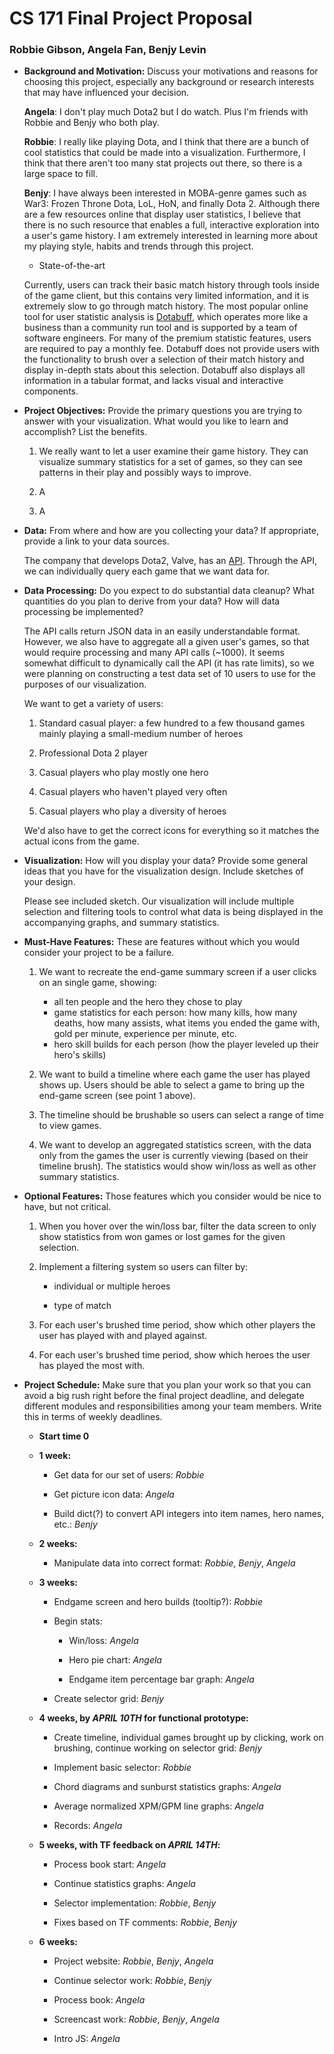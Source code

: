 CS 171 Final Project Proposal
=============================

### Robbie Gibson, Angela Fan, Benjy Levin

* **Background and Motivation:**
	Discuss your motivations and reasons for choosing this project, especially any background or research interests that may have influenced your decision.

	**Angela**: I don't play much Dota2 but I do watch. 
Plus I'm friends with Robbie and Benjy who both play.

	**Robbie**: I really like playing Dota, and I think that there are a bunch of cool statistics that could be made into a visualization. 
Furthermore, I think that there aren't too many stat projects out there, so there is a large space to fill.

	**Benjy**: I have always been interested in MOBA-genre games such as War3: Frozen Throne Dota, LoL, HoN, and finally Dota 2. 
Although there are a few resources online that display user statistics, I believe that there is no such resource that enables a full, interactive exploration into a user's game history. 
I am extremely interested in learning more about my playing style, habits and trends through this project.

	* State-of-the-art
	
	Currently, users can track their basic match history through tools inside of the game client, but this contains very limited information, and it is extremely slow to go through match history. 
The most popular online tool for user statistic analysis is [Dotabuff](http://dotabuff.com/), which operates more like a business than a community run tool and is supported by a team of software engineers.
For many of the premium statistic features, users are required to pay a monthly fee.
Dotabuff does not provide users with the functionality to brush over a selection of their match history and display in-depth stats about this selection.
Dotabuff also displays all information in a tabular format, and lacks visual and interactive components.


* **Project Objectives:**
	Provide the primary questions you are trying to answer with your visualization. What would you like to learn and accomplish? List the benefits.

	1. We really want to let a user examine their game history. They can visualize summary statistics for a set of games, so they can see patterns in their play and possibly ways to improve.
	
	2. A
	
	3. A

* **Data:** 
	From where and how are you collecting your data? If appropriate, provide a link to your data sources.

	The company that develops Dota2, Valve, has an [API](http://dev.dota2.com/showthread.php?t=47115).
	Through the API, we can individually query each game that we want data for.

* **Data Processing:**
	Do you expect to do substantial data cleanup?
	What quantities do you plan to derive from your data? How will data processing be implemented?

	The API calls return JSON data in an easily understandable format.
However, we also have to aggregate all a given user's games, so that would require processing and many API calls (~1000).
It seems somewhat difficult to dynamically call the API (it has rate limits), so we were planning on constructing a test data set of 10 users to use for the purposes of our visualization.

	We want to get a variety of users:

	1. Standard casual player: 
	a few hundred to a few thousand games mainly playing a small-medium number of heroes

	1. Professional Dota 2 player

	1. Casual players who play mostly one hero

	1. Casual players who haven't played very often
	
	1. Casual players who play a diversity of heroes

	We'd also have to get the correct icons for everything so it matches the actual icons from the game.

* **Visualization:**
	How will you display your data?
	Provide some general ideas that you have for the visualization design.
	Include sketches of your design.

	Please see included sketch. 
Our visualization will include multiple selection and filtering tools to control what data is being displayed in the accompanying graphs, and summary statistics.

* **Must-Have Features:**
	These are features without which you would consider your project to be a failure.

	1. We want to recreate the end-game summary screen if a user clicks on an single game, showing:
	
		* all ten people and the hero they chose to play
		* game statistics for each person:
		how many kills, how many deaths, how many assists, what items you ended the game with, gold per minute, experience per minute, etc.
		* hero skill builds for each person (how the player leveled up their hero's skills)

	1. We want to build a timeline where each game the user has played shows up. Users should be able to select a game to bring up the end-game screen (see point 1 above).

	1. The timeline should be brushable so users can select a range of time to view games. 

	1. We want to develop an aggregated statistics screen, with the data only from the games the user is currently viewing (based on their timeline brush). The statistics would show win/loss as well as other summary statistics.

* **Optional Features:**
	Those features which you consider would be nice to have, but not critical.

	1. When you hover over the win/loss bar, filter the data screen to only show statistics from won games or lost games for the given selection.
	
	1. Implement a filtering system so users can filter by:
		
		* individual or multiple heroes
		
		* type of match

	1. For each user's brushed time period, show which other players the user has played with and played against.

	1. For each user's brushed time period, show which heroes the user has played the most with. 

* **Project Schedule:**
	Make sure that you plan your work so that you can avoid a big rush right before the final project deadline, and delegate different modules and responsibilities among your team members.
	Write this in terms of weekly deadlines.

	* **Start time 0**

	* **1 week:**

		* Get data for our set of users: *Robbie* 

		* Get picture icon data: *Angela* 

		* Build dict(?) to convert API integers into item names, hero names, etc.: *Benjy*

	* **2 weeks:**

		* Manipulate data into correct format: *Robbie*, *Benjy*, *Angela*

	* **3 weeks:**

		* Endgame screen and hero builds (tooltip?): *Robbie*

		* Begin stats:
		
			* Win/loss: *Angela*
			
			* Hero pie chart: *Angela*
			
			* Endgame item percentage bar graph: *Angela*
	
		* Create selector grid: *Benjy*

	* **4 weeks, by *APRIL 10TH* for functional prototype:**

		* Create timeline, individual games brought up by clicking, work on brushing, continue working on selector grid: *Benjy*

		* Implement basic selector: *Robbie*

		* Chord diagrams and sunburst statistics graphs: *Angela*
	
		* Average normalized XPM/GPM line graphs: *Angela*

		* Records: *Angela*

	* **5 weeks, with TF feedback on *APRIL 14TH*:**

		* Process book start: *Angela*

		* Continue statistics graphs: *Angela*

		* Selector implementation: *Robbie*, *Benjy*

		* Fixes based on TF comments: *Robbie*, *Benjy*

	* **6 weeks:**

		* Project website: *Robbie*, *Benjy*, *Angela*

		* Continue selector work: *Robbie*, *Benjy* 

		* Process book: *Angela*

		* Screencast work: *Robbie*, *Benjy*, *Angela*

		* Intro JS: *Angela*